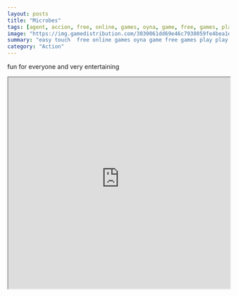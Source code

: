```yaml
---
layout: posts
title: "Microbes"
tags: [agent, accion, free, online, games, oyna, game, free, games, play, play, games]
image: "https://img.gamedistribution.com/3030061dd69e46c7938059fe4bea1eeb-512x384.jpeg"
summary: "easy touch  free online games oyna game free games play play games"
category: "Action"
---
```


fun for everyone and very entertaining

<iframe width="100%" height="480px;" src="https://html5.gamedistribution.com/3030061dd69e46c7938059fe4bea1eeb/"></iframe>